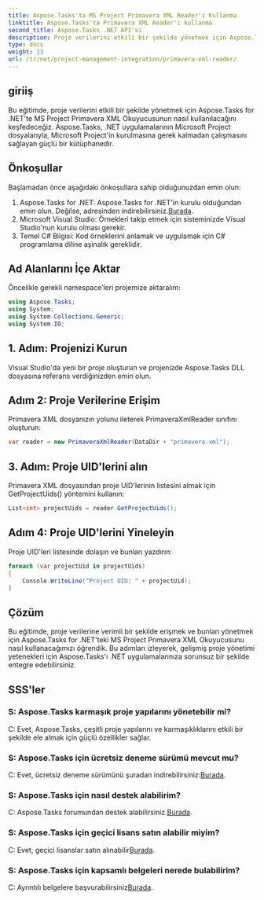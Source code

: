 ```yaml
---
title: Aspose.Tasks'ta MS Project Primavera XML Reader'ı Kullanma
linktitle: Aspose.Tasks'ta Primavera XML Reader'ı kullanma
second_title: Aspose.Tasks .NET API'si
description: Proje verilerini etkili bir şekilde yönetmek için Aspose.Tasks for .NET'te MS Project Primavera XML Reader'ı nasıl kullanacağınızı öğrenin. Adım adım rehberlik alın ve SSS'leri keşfedin.
type: docs
weight: 13
url: /tr/net/project-management-integration/primavera-xml-reader/
---
```

## giriiş
Bu eğitimde, proje verilerini etkili bir şekilde yönetmek için Aspose.Tasks for .NET'te MS Project Primavera XML Okuyucusunun nasıl kullanılacağını keşfedeceğiz. Aspose.Tasks, .NET uygulamalarının Microsoft Project dosyalarıyla, Microsoft Project'in kurulmasına gerek kalmadan çalışmasını sağlayan güçlü bir kütüphanedir.
## Önkoşullar
Başlamadan önce aşağıdaki önkoşullara sahip olduğunuzdan emin olun:
1.  Aspose.Tasks for .NET: Aspose.Tasks for .NET'in kurulu olduğundan emin olun. Değilse, adresinden indirebilirsiniz.[Burada](https://releases.aspose.com/tasks/net/).
2. Microsoft Visual Studio: Örnekleri takip etmek için sisteminizde Visual Studio'nun kurulu olması gerekir.
3. Temel C# Bilgisi: Kod örneklerini anlamak ve uygulamak için C# programlama diline aşinalık gereklidir.

## Ad Alanlarını İçe Aktar
Öncelikle gerekli namespace’leri projemize aktaralım:
```csharp
using Aspose.Tasks;
using System;
using System.Collections.Generic;
using System.IO;

```
## 1. Adım: Projenizi Kurun
Visual Studio'da yeni bir proje oluşturun ve projenizde Aspose.Tasks DLL dosyasına referans verdiğinizden emin olun.
## Adım 2: Proje Verilerine Erişim
Primavera XML dosyanızın yolunu ileterek PrimaveraXmlReader sınıfını oluşturun:
```csharp
var reader = new PrimaveraXmlReader(DataDir + "primavera.xml");
```
## 3. Adım: Proje UID'lerini alın
Primavera XML dosyasından proje UID'lerinin listesini almak için GetProjectUids() yöntemini kullanın:
```csharp
List<int> projectUids = reader.GetProjectUids();
```
## Adım 4: Proje UID'lerini Yineleyin
Proje UID'leri listesinde dolaşın ve bunları yazdırın:
```csharp
foreach (var projectUid in projectUids)
{
    Console.WriteLine("Project UID: " + projectUid);
}
```

## Çözüm
Bu eğitimde, proje verilerine verimli bir şekilde erişmek ve bunları yönetmek için Aspose.Tasks for .NET'teki MS Project Primavera XML Okuyucusunu nasıl kullanacağımızı öğrendik. Bu adımları izleyerek, gelişmiş proje yönetimi yetenekleri için Aspose.Tasks'ı .NET uygulamalarınıza sorunsuz bir şekilde entegre edebilirsiniz.
## SSS'ler
### S: Aspose.Tasks karmaşık proje yapılarını yönetebilir mi?
C: Evet, Aspose.Tasks, çeşitli proje yapılarını ve karmaşıklıklarını etkili bir şekilde ele almak için güçlü özellikler sağlar.
### S: Aspose.Tasks için ücretsiz deneme sürümü mevcut mu?
C: Evet, ücretsiz deneme sürümünü şuradan indirebilirsiniz:[Burada](https://releases.aspose.com/).
### S: Aspose.Tasks için nasıl destek alabilirim?
 C: Aspose.Tasks forumundan destek alabilirsiniz.[Burada](https://forum.aspose.com/c/tasks/15).
### S: Aspose.Tasks için geçici lisans satın alabilir miyim?
 C: Evet, geçici lisanslar satın alınabilir[Burada](https://purchase.aspose.com/temporary-license/).
### S: Aspose.Tasks için kapsamlı belgeleri nerede bulabilirim?
 C: Ayrıntılı belgelere başvurabilirsiniz[Burada](https://reference.aspose.com/tasks/net/).